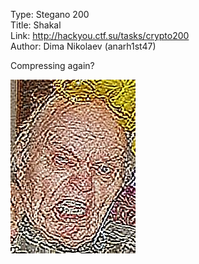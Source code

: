 Type: Stegano 200  
Title: Shakal  
Link: <http://hackyou.ctf.su/tasks/crypto200>  
Author: Dima Nikolaev (anarh1st47)

Compressing again?

![](source/files/steg200_a086e0c.jpeg)
